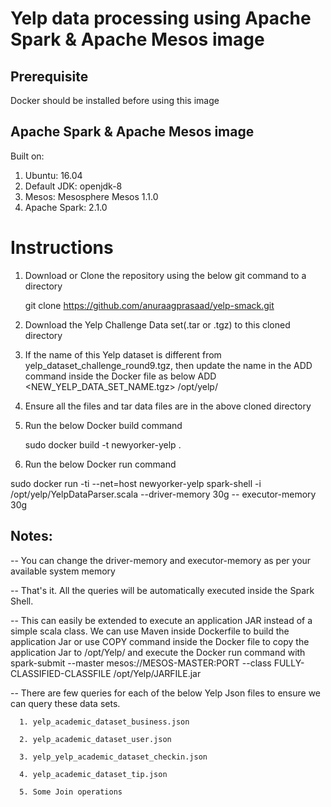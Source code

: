 # Yelp data processing using Apache Spark & Apache Mesos image

## Prerequisite
Docker should be installed before using this image

## Apache Spark & Apache Mesos image

Built on:

1. Ubuntu: 16.04
2. Default JDK: openjdk-8
3. Mesos: Mesosphere Mesos 1.1.0
4. Apache Spark: 2.1.0

# Instructions

1. Download or Clone the repository using the below git command to a directory

      git clone https://github.com/anuraagprasaad/yelp-smack.git

2. Download the Yelp Challenge Data set(.tar or .tgz) to this cloned directory

3. If the name of this Yelp dataset is different from yelp_dataset_challenge_round9.tgz, then update the name in the ADD command inside the Docker file as below
  ADD <NEW_YELP_DATA_SET_NAME.tgz> /opt/yelp/

4. Ensure all the files and tar data files are in the above cloned directory

5. Run the below Docker build command

      sudo docker build -t newyorker-yelp .

6. Run the below Docker run command

  sudo docker run -ti --net=host newyorker-yelp spark-shell -i /opt/yelp/YelpDataParser.scala --driver-memory 30g -- executor-memory 30g

## Notes:

-- You can change the driver-memory and executor-memory as per your available system memory 

-- That's it. All the queries will be automatically executed inside the Spark Shell.

-- This can easily be extended to execute an application JAR instead of a simple scala class. We can use Maven inside Dockerfile to build the application Jar or use COPY command inside the Docker file to copy the application Jar to /opt/Yelp/ and execute the Docker run command with spark-submit --master mesos://MESOS-MASTER:PORT --class FULLY-CLASSIFIED-CLASSFILE /opt/Yelp/JARFILE.jar

-- There are few queries for each of the below Yelp Json files to ensure we can query these data sets.

      1. yelp_academic_dataset_business.json

      2. yelp_academic_dataset_user.json
      
      3. yelp_yelp_academic_dataset_checkin.json
      
      4. yelp_academic_dataset_tip.json
      
      5. Some Join operations
       
